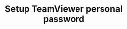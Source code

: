 ---
title: "Setup TeamViewer personal password"
menu:
  wikimenu:
    parent: General
categories: ["wiki","general","how to"]
---